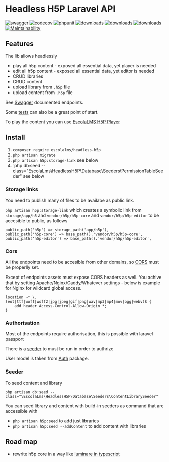 # Headless H5P Laravel API

[![swagger](https://img.shields.io/badge/documentation-swagger-green)](https://escolalms.github.io/H5P/)
[![codecov](https://codecov.io/gh/EscolaLMS/H5P/branch/main/graph/badge.svg?token=ci4VPQbrOI)](https://codecov.io/gh/EscolaLMS/H5P)
[![phpunit](https://github.com/EscolaLMS/H5P/actions/workflows/test.yml/badge.svg)](https://github.com/EscolaLMS/Core/actions/workflows/test.yml)
[![downloads](https://img.shields.io/packagist/dt/escolalms/headless-h5p)](https://packagist.org/packages/escolalms/headless-h5p)
[![downloads](https://img.shields.io/packagist/v/escolalms/headless-h5p)](https://packagist.org/packages/escolalms/headless-h5p)
[![downloads](https://img.shields.io/packagist/l/escolalms/headless-h5p)](https://packagist.org/packages/escolalms/headless-h5p)
[![Maintainability](https://api.codeclimate.com/v1/badges/6316e8dc93a06d28c6a0/maintainability)](https://codeclimate.com/github/EscolaLMS/H5P/maintainability)

## Features

The lib allows headlessly

- play all h5p content - exposed all essential data, yet player is needed
- edit all h5p content - exposed all essential data, yet editor is needed
- CRUD libraries
- CRUD content
- upload library from `.h5p` file
- upload content from `.h5p` file

See [Swagger](https://escolalms.github.io/H5P/) documented endpoints.

Some [tests](tests) can also be a great point of start.

To play the content you can use [EscolaLMS H5P Player](https://github.com/EscolaLMS/H5P-player)

## Install

1. `composer require escolalms/headless-h5p`
2. `php artisan migrate`
3. `php artisan h5p:storage-link` see below
4. `php db:seed --class="EscolaLms\HeadlessH5P\Database\Seeders\PermissionTableSeeder" see below

### Storage links

You need to publish many of files to be availabe as public link.

`php artisan h5p:storage-link` which creates a symbolic link from `storage/app/h5` and `vendor/h5p/h5p-core` and `vendor/h5p/h5p-editor` to be accesible to public, as follows

```
public_path('h5p') => storage_path('app/h5p'),
public_path('h5p-core') => base_path().'vendor/h5p/h5p-core',
public_path('h5p-editor') => base_path().'vendor/h5p/h5p-editor',
```

### Cors

All the endpoints need to be accesible from other domains, so [CORS](https://laravel.com/docs/8.x/routing#cors) must be properlly set.

Except of endpoints assets must expose CORS headers as well. You achive that by setting Apache/Nginx/Caddy/Whatever settings - below is example for Nginx for wildcard global access.

```
location ~* \.(eot|ttf|woff|woff2|jpg|jpeg|gif|png|wav|mp3|mp4|mov|ogg|webv)$ {
    add_header Access-Control-Allow-Origin *;
}
```

### Authorisation

Most of the endpoints require authorisation, this is possible with laravel passport

There is a [seeder](database/seeders/PermissionTableSeeder.php) to must be run in order to authrize

User model is taken from [Auth](https://github.com/EscolaLMS/Auth) package.

### Seeder

To seed content and library

```
php artisan db:seed --class="\EscolaLms\HeadlessH5P\Database\Seeders\ContentLibrarySeeder"
```

You can seed library and content with build-in seeders as command that are accessible with

- `php artisan h5p:seed` to add just libraries
- `php artisan h5p:seed --addContent` to add content with libraries

## Road map

- rewrite h5p core in a way like [luminare in typescript](https://github.com/lumieducation/lumi)
